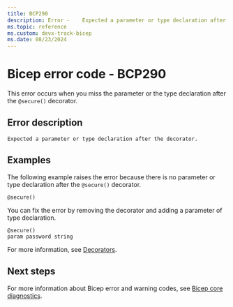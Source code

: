 ```yaml
---
title: BCP290
description: Error - 	Expected a parameter or type declaration after the decorator.
ms.topic: reference
ms.custom: devx-track-bicep
ms.date: 08/23/2024
---
```


# Bicep error code - BCP290

This error occurs when you miss the parameter or the type declaration after the `@secure()` decorator.

## Error description

`Expected a parameter or type declaration after the decorator.`

## Examples

The following example raises the error because there is no parameter or type declaration after the `@secure()` decorator.

```bicep
@secure()
```

You can fix the error by removing the decorator and adding a parameter of type declaration.  

```bicep
@secure()
param password string 
```

For more information, see [Decorators](../files.md#decorators).

## Next steps

For more information about Bicep error and warning codes, see [Bicep core diagnostics](../bicep-core-diagnostics.md).